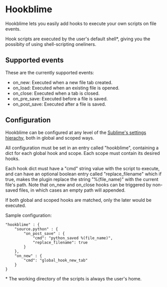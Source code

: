 # Hookblime

Hookblime lets you easily add hooks to execute your own scripts on file events.

Hook scripts are executed by the user's default shell\*, giving you the
possibity of using shell-scripting oneliners.

## Supported events

These are the currently supported events:

* on_new: Executed when a new file tab created.
* on_load: Executed when an existing file is opened.
* on_close: Executed when a tab is closed.
* on_pre_save: Executed before a file is saved.
* on_post_save: Executed after a file is saved.

## Configuration

Hookblime can be configured at any level of the
[Sublime's settings hierachy](http://www.sublimetext.com/docs/2/settings.html),
both in global and scoped ways.

All configuration must be set in an entry called "hookblime", containing a dict
for each global hook and scope. Each scope must contain its desired hooks.

Each hook dict must have a "cmd" string value with the script to execute, and
can have an optional boolean entry called "replace_filename" which if true,
makes the plugin replace the string "%(file_name)" with the current file's path.
Note that on_new and on_close hooks can be triggered by non-saved files, in
which cases an empty path will appended.

If both global and scoped hooks are matched, only the later would be executed.

Sample configuration:

    "hookblime" : {
        "source.python" : {
            "on_post_save" : {
                "cmd": "python_saved %(file_name)",
                "replace_filename": true
            }
        },
        "on_new" : {
            "cmd": "global_hook_new_tab"
        }
    }

\* The working directory of the scripts is always the user's home.
